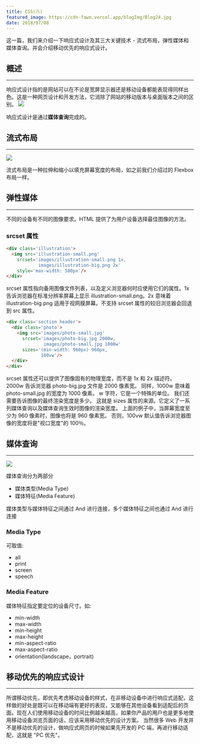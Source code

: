 ```yaml
---
title: CSS(八)
featured_image: https://cdn-fawn.vercel.app/blogImg/Blog24.jpg
date: 2018/07/08
---
```


这一篇，我们来介绍一下响应式设计及其三大关键技术 - 流式布局，弹性媒体和媒体查询。并会介绍移动优先的响应式设计。

## 概述 
***  
响应式设计指的是网站可以在不论是宽屏显示器还是移动设备都能表现得同样出色。这是一种网页设计和开发方法，它消除了网站的移动版本与桌面版本之间的区别。
![](https://cdn-fawn.vercel.app/contentImg/responsive-design/how-responsive-websites-work-5f0a33.png)

响应式设计是通过**媒体查询**完成的。

## 流式布局
***  
![](https://cdn-fawn.vercel.app/contentImg/responsive-design/fixed-width-vs-fluid-layouts-258df9.png)

流式布局是一种拉伸和缩小以填充屏幕宽度的布局，如之前我们介绍过的 Flexbox 布局一样。

## 弹性媒体
***  
不同的设备有不同的图像要求。HTML 提供了为用户设备选择最佳图像的方法。 

### srcset 属性
``` html
<div class='illustration'>
  <img src='illustration-small.png'
    srcset='images/illustration-small.png 1x,
            images/illustration-big.png 2x'
    style='max-width: 500px'/>
</div>

```
srcset 属性指向备用图像文件列表，以及定义浏览器何时应使用它们的属性。1x 告诉浏览器在标准分辨率屏幕上显示 illustration-small.png。2x 意味着 illustration-big.png 适用于视网膜屏幕。不支持 srcset 属性的较旧浏览器会回退到 src 属性。 

``` html
<div class='section header'>
  <div class='photo'>
    <img src='images/photo-small.jpg'
      srcset='images/photo-big.jpg 2000w,
              images/photo-small.jpg 1000w'
      sizes='(min-width: 960px) 960px,
             100vw'/>
  </div>
</div>
```
srcset 属性还可以提供了图像固有的物理宽度，而不是 1x 和 2x 描述符。 2000w 告诉浏览器 photo-big.jpg 文件是 2000 像素宽。 同样，1000w 意味着 photo-small.jpg 的宽度为 1000 像素。 
w 字符，它是一个特殊的单位。
我们还需要告诉图像的最终渲染宽度是多少。 这就是 sizes 属性的来源。它定义了一系列媒体查询以及媒体查询生效时图像的渲染宽度。
上面的例子中，当屏幕宽度至少为 960 像素时，图像也将是 960 像素宽。 否则，100vw 默认值告诉浏览器图像的宽度将是"视口宽度"的 100％。

## 媒体查询
***  
![](https://cdn-fawn.vercel.app/contentImg/responsive-design/media-query-terms-137d06.png)

媒体查询分为两部分
- 媒体类型(Media Type)
- 媒体特征(Media Feature)

媒体类型与媒体特征之间通过 And 进行连接，多个媒体特征之间也通过 And 进行连接
### Media Type
可取值: 
- all
- print
- screen
- speech

### Media Feature
媒体特征指定要定位的设备尺寸。如: 
- min-width
- max-width
- min-height
- max-height
- min-aspect-ratio
- max-aspect-ratio
- orientation(landscape，portrait)

## 移动优先的响应式设计
***  
所谓移动优先，即优先考虑移动设备的样式，在非移动设备中进行响应式适配，这样做的好处是既可以在移动端有更好的表现，又能够在其他设备看到适配后的页面。现在人们使用移动设备的时间比例越来越高，如果你产品的用户也是更多地使用移动设备浏览页面的话，应该采用移动优先的设计方案。
当然很多 Web 开发并不是移动优先的设计，做响应式网页的时候如果先开发的 PC 端，再进行移动适配，这就是 "PC 优先"。